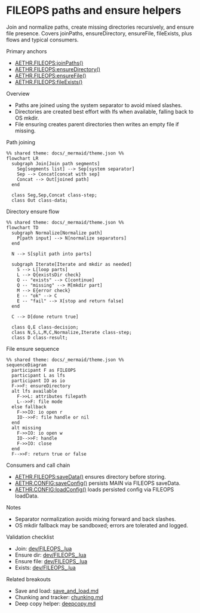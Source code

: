 # FILEOPS paths and ensure helpers

Join and normalize paths, create missing directories recursively, and ensure file presence. Covers joinPaths, ensureDirectory, ensureFile, fileExists, plus flows and typical consumers.

Primary anchors

- [AETHR.FILEOPS:joinPaths()](../../dev/FILEOPS_.lua:37)
- [AETHR.FILEOPS:ensureDirectory()](../../dev/FILEOPS_.lua:46)
- [AETHR.FILEOPS:ensureFile()](../../dev/FILEOPS_.lua:120)
- [AETHR.FILEOPS:fileExists()](../../dev/FILEOPS_.lua:189)

Overview

- Paths are joined using the system separator to avoid mixed slashes.
- Directories are created best effort with lfs when available, falling back to OS mkdir.
- File ensuring creates parent directories then writes an empty file if missing.

Path joining

```mermaid
%% shared theme: docs/_mermaid/theme.json %%
flowchart LR
  subgraph Join[Join path segments]
    Seg[segments list] --> Sep[system separator]
    Sep --> Concat[concat with sep]
    Concat --> Out[joined path]
  end

  class Seg,Sep,Concat class-step;
  class Out class-data;
```

Directory ensure flow

```mermaid
%% shared theme: docs/_mermaid/theme.json %%
flowchart TD
  subgraph Normalize[Normalize path]
    P[path input] --> N[normalize separators]
  end

  N --> S[split path into parts]

  subgraph Iterate[Iterate and mkdir as needed]
    S --> L[loop parts]
    L --> Q{existsDir check}
    Q -- "exists" --> C[continue]
    Q -- "missing" --> M[mkdir part]
    M --> E{error check}
    E -- "ok" --> C
    E -- "fail" --> X[stop and return false]
  end

  C --> D[done return true]

  class Q,E class-decision;
  class N,S,L,M,C,Normalize,Iterate class-step;
  class D class-result;
```

File ensure sequence

```mermaid
%% shared theme: docs/_mermaid/theme.json %%
sequenceDiagram
  participant F as FILEOPS
  participant L as lfs
  participant IO as io
  F->>F: ensureDirectory
  alt lfs available
    F->>L: attributes filepath
    L-->>F: file mode
  else fallback
    F->>IO: io open r
    IO-->>F: file handle or nil
  end
  alt missing
    F->>IO: io open w
    IO-->>F: handle
    F->>IO: close
  end
  F-->>F: return true or false
```

Consumers and call chain

- [AETHR.FILEOPS:saveData()](../../dev/FILEOPS_.lua:155) ensures directory before storing.
- [AETHR.CONFIG:saveConfig()](../../dev/CONFIG_.lua:404) persists MAIN via FILEOPS saveData.
- [AETHR.CONFIG:loadConfig()](../../dev/CONFIG_.lua:380) loads persisted config via FILEOPS loadData.

Notes

- Separator normalization avoids mixing forward and back slashes.
- OS mkdir fallback may be sandboxed; errors are tolerated and logged.

Validation checklist

- Join: [dev/FILEOPS_.lua](../../dev/FILEOPS_.lua:37)
- Ensure dir: [dev/FILEOPS_.lua](../../dev/FILEOPS_.lua:46)
- Ensure file: [dev/FILEOPS_.lua](../../dev/FILEOPS_.lua:120)
- Exists: [dev/FILEOPS_.lua](../../dev/FILEOPS_.lua:189)

Related breakouts

- Save and load: [save_and_load.md](./save_and_load.md)
- Chunking and tracker: [chunking.md](./chunking.md)
- Deep copy helper: [deepcopy.md](./deepcopy.md)